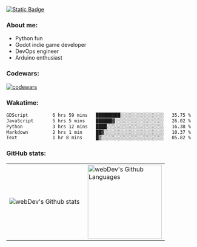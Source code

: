[![Static Badge](https://img.shields.io/badge/Telegram-blue?style=flat&logo=telegram&link=https://t.me/sfkulagin)](https://t.me/sfkulagin)
### About me:

- Python fun
- Godot indie game developer
- DevOps engineer
- Arduino enthusiast

### Codewars:

[![codewars](https://www.codewars.com/users/talkafk/badges/large)](https://www.codewars.com/users/talkafk)

### Wakatime:

<!--START_SECTION:waka-->

```txt
GDScript         6 hrs 59 mins   █████████░░░░░░░░░░░░░░░░   35.75 %
JavaScript       5 hrs 5 mins    ██████▓░░░░░░░░░░░░░░░░░░   26.02 %
Python           3 hrs 12 mins   ████░░░░░░░░░░░░░░░░░░░░░   16.38 %
Markdown         2 hrs 1 min     ██▓░░░░░░░░░░░░░░░░░░░░░░   10.37 %
Text             1 hr 8 mins     █▒░░░░░░░░░░░░░░░░░░░░░░░   05.82 %
```

<!--END_SECTION:waka-->

### GitHub stats:

<table>
  <tr>
    <td>
      <img align="left" src="http://github-readme-streak-stats.herokuapp.com?user=talkafk&theme=dark&background=000000" alt="webDev's Github stats" />
    </td>
    <td>
      <img height="195px" align="right" alt="webDev's Github Languages" src="https://github-readme-stats-sigma-five.vercel.app/api/top-langs/?username=talkafk&layout=compact&theme=vision-friendly-dark" />
    </td>
  </tr>
</table>
